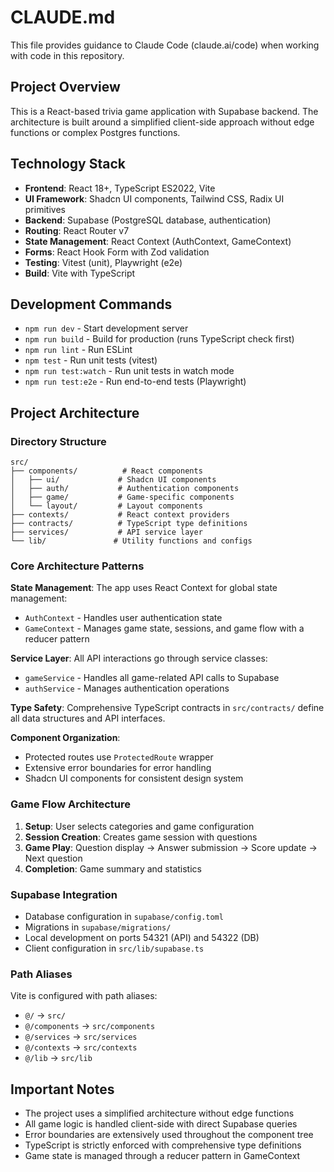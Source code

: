 # CLAUDE.md

This file provides guidance to Claude Code (claude.ai/code) when working with code in this repository.

## Project Overview
This is a React-based trivia game application with Supabase backend. The architecture is built around a simplified client-side approach without edge functions or complex Postgres functions.

## Technology Stack
- **Frontend**: React 18+, TypeScript ES2022, Vite
- **UI Framework**: Shadcn UI components, Tailwind CSS, Radix UI primitives
- **Backend**: Supabase (PostgreSQL database, authentication)
- **Routing**: React Router v7
- **State Management**: React Context (AuthContext, GameContext)
- **Forms**: React Hook Form with Zod validation
- **Testing**: Vitest (unit), Playwright (e2e)
- **Build**: Vite with TypeScript

## Development Commands
- `npm run dev` - Start development server
- `npm run build` - Build for production (runs TypeScript check first)
- `npm run lint` - Run ESLint
- `npm test` - Run unit tests (vitest)
- `npm run test:watch` - Run unit tests in watch mode
- `npm run test:e2e` - Run end-to-end tests (Playwright)

## Project Architecture

### Directory Structure
```
src/
├── components/          # React components
│   ├── ui/             # Shadcn UI components
│   ├── auth/           # Authentication components
│   ├── game/           # Game-specific components
│   └── layout/         # Layout components
├── contexts/           # React context providers
├── contracts/          # TypeScript type definitions
├── services/           # API service layer
└── lib/               # Utility functions and configs
```

### Core Architecture Patterns

**State Management**: The app uses React Context for global state management:
- `AuthContext` - Handles user authentication state
- `GameContext` - Manages game state, sessions, and game flow with a reducer pattern

**Service Layer**: All API interactions go through service classes:
- `gameService` - Handles all game-related API calls to Supabase
- `authService` - Manages authentication operations

**Type Safety**: Comprehensive TypeScript contracts in `src/contracts/` define all data structures and API interfaces.

**Component Organization**:
- Protected routes use `ProtectedRoute` wrapper
- Extensive error boundaries for error handling
- Shadcn UI components for consistent design system

### Game Flow Architecture
1. **Setup**: User selects categories and game configuration
2. **Session Creation**: Creates game session with questions
3. **Game Play**: Question display → Answer submission → Score update → Next question
4. **Completion**: Game summary and statistics

### Supabase Integration
- Database configuration in `supabase/config.toml`
- Migrations in `supabase/migrations/`
- Local development on ports 54321 (API) and 54322 (DB)
- Client configuration in `src/lib/supabase.ts`

### Path Aliases
Vite is configured with path aliases:
- `@/` → `src/`
- `@/components` → `src/components`
- `@/services` → `src/services`
- `@/contexts` → `src/contexts`
- `@/lib` → `src/lib`

## Important Notes
- The project uses a simplified architecture without edge functions
- All game logic is handled client-side with direct Supabase queries
- Error boundaries are extensively used throughout the component tree
- TypeScript is strictly enforced with comprehensive type definitions
- Game state is managed through a reducer pattern in GameContext